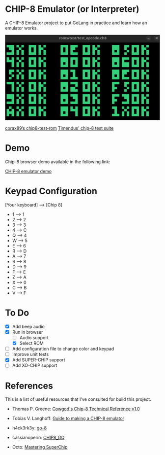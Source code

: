 # CHIP-8 Emulator (or Interpreter)

A CHIP-8 Emulator project to put GoLang in practice and learn how an emulator works.

![test_opcode](./cli/assets/test_opcode.png)

[corax89’s chip8-test-rom](https://github.com/corax89/chip8-test-rom)
[Timendus' chip-8 test suite](https://github.com/Timendus/chip8-test-suite)

# Demo

Chip-8 browser demo available in the following link:

[CHIP-8 emulator demo](https://gaoliveira21.github.io/chip-8/)

# Keypad Configuration

[Your keyboard] --> [Chip 8]

- 1 --> 1
- 2 --> 2
- 3 --> 3
- 4 --> C
- Q --> 4
- W --> 5
- E --> 6
- R --> D
- A --> 7
- S --> 8
- D --> 9
- F --> E
- Z --> A
- X --> 0
- C --> B
- V --> F

# To Do

- [X] Add beep audio
- [X] Run in browser
  - [ ] Audio support
  - [X] Select ROM
- [ ] Add configuration file to change color and keypad
- [ ] Improve unit tests
- [X] Add SUPER-CHIP support
- [ ] Add XO-CHIP support

# References

This is a list of useful resources that I've consulted for build this project.

- Thomas P. Greene: [Cowgod's Chip-8 Technical Reference v1.0](http://devernay.free.fr/hacks/chip8/C8TECH10.HTM#2.4)

- Tobias V. Langhoff: [Guide to making a CHIP-8 emulator](https://tobiasvl.github.io/blog/write-a-chip-8-emulator)

- h4ck3rk3y: [go-8](https://github.com/h4ck3rk3y/go-8/tree/master)

-  cassianoperin: [CHIP8_GO ](https://github.com/cassianoperin/CHIP8_GO)

- Octo: [Mastering SuperChip](http://johnearnest.github.io/Octo/docs/SuperChip.html)
